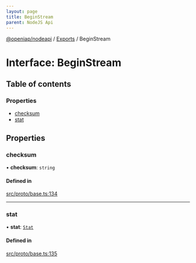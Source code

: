 ```yaml
---
layout: page
title: BeginStream
parent: NodeJS Api
---
```

[@openiap/nodeapi](../README) / [Exports](../modules) / BeginStream

# Interface: BeginStream

## Table of contents

### Properties

- [checksum](BeginStream#checksum)
- [stat](BeginStream#stat)

## Properties

### checksum

• **checksum**: `string`

#### Defined in

[src/proto/base.ts:134](https://github.com/openiap/nodeapi/blob/a6b5438/src/proto/base.ts#L134)

___

### stat

• **stat**: [`Stat`](../modules#stat)

#### Defined in

[src/proto/base.ts:135](https://github.com/openiap/nodeapi/blob/a6b5438/src/proto/base.ts#L135)
